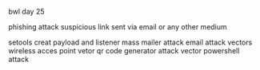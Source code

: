 bwl day 25


phishing attack 
suspicious link sent  via email or any other medium

setools
creat payload and listener 
mass mailer attack
email attack vectors
wireless acces point vetor
qr code generator attack vector 
powershell attack
